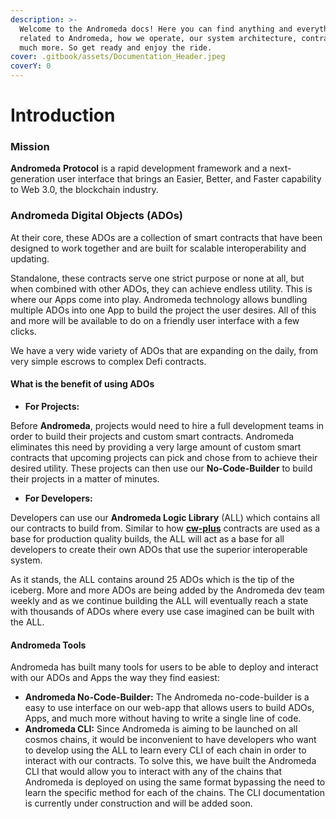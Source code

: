 ```yaml
---
description: >-
  Welcome to the Andromeda docs! Here you can find anything and everything
  related to Andromeda, how we operate, our system architecture, contracts, and
  much more. So get ready and enjoy the ride.
cover: .gitbook/assets/Documentation_Header.jpeg
coverY: 0
---
```


# Introduction

### Mission

**Andromeda** **Protocol** is a rapid development framework and a next-generation user interface that brings an Easier, Better, and Faster capability to Web 3.0, the blockchain industry.

### Andromeda Digital Objects (ADOs)

At their core, these ADOs are a collection of smart contracts that have been designed to work together and are built for scalable interoperability and updating.

Standalone, these contracts serve one strict purpose or none at all, but when combined with other ADOs, they can achieve endless utility. This is where our Apps come into play. Andromeda technology allows bundling multiple ADOs into one App to build the project the user desires. All of this and more will be available to do on a friendly user interface with a few clicks.

We have a very wide variety of ADOs that are expanding on the daily, from very simple escrows to complex Defi contracts.

#### What is the benefit of using ADOs

* **For Projects:**

Before **Andromeda**, projects would need to hire a full development teams in order to  build their projects and custom smart contracts. Andromeda eliminates this need by providing a very large amount of custom smart contracts that upcoming projects can pick and chose from to achieve their desired utility. These projects can then use our **No-Code-Builder** to build their projects in a matter of minutes.

* **For Developers:**

Developers can use our **Andromeda Logic Library** (ALL) which contains all our contracts to build from. Similar to how [**cw-plus**](https://github.com/CosmWasm/cw-plus) contracts are used as a base for production quality builds, the ALL will act as a base for all developers to create their own ADOs that use the superior interoperable system.&#x20;

As it stands, the ALL contains around 25 ADOs which is the tip of the iceberg. More and more ADOs are being added by the Andromeda dev team weekly and as we continue building the ALL will eventually reach a state with thousands of ADOs where every use case imagined can be built with the ALL.

#### Andromeda Tools

Andromeda has built many tools for users to be able to deploy and interact with our ADOs and Apps the way they find easiest:

* **Andromeda No-Code-Builder:** The Andromeda no-code-builder is a easy to use interface on our web-app that allows users to build ADOs, Apps, and much more without having to write a single line of code.
* **Andromeda CLI:** Since Andromeda is aiming to be launched on all cosmos chains, it would be inconvenient to have developers who want to develop using the ALL to learn every CLI of each chain in order to interact with our contracts. To solve this, we have built the Andromeda CLI that would allow you to interact with any of the chains that Andromeda is deployed on using the same format bypassing the need to learn the specific method for each of the chains. The CLI documentation is currently under construction and will be added soon.&#x20;
